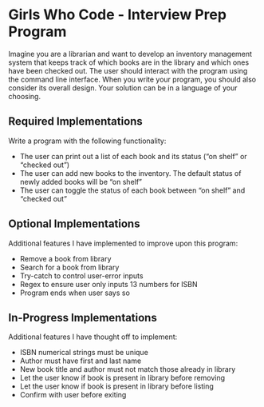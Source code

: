# Girls Who Code - Interview Prep Program
Imagine you are a librarian and want to develop an inventory management system that keeps track of which
books are in the library and which ones have been checked out. The user should interact with the program using the command line interface. When you write your program, you should also consider its overall design. Your solution can be in a language of your choosing.

## Required Implementations
Write a program  with the following functionality:
- The user can print out a list of each book and its status (“on shelf” or “checked out”) 
- The user can add new books to the inventory. The default status of newly added books will be “on shelf”
- The user can toggle the status of each book between “on shelf” and “checked out”

## Optional Implementations
Additional features I have implemented to improve upon this program:
- Remove a book from library
- Search for a book from library
- Try-catch to control user-error inputs
- Regex to ensure user only inputs 13 numbers for ISBN
- Program ends when user says so

## In-Progress Implementations
Additional features I have thought off to implement:
- ISBN numerical strings must be unique
- Author must have first and last name
- New book title and author must not match those already in library
- Let the user know if book is present in library before removing
- Let the user know if book is present in library before listing
- Confirm with user before exiting
